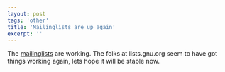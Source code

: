 ```yaml
---
layout: post
tags: 'other'
title: 'Mailinglists are up again'
excerpt: ''
---
```


The [mailinglists](/index.html#maillists) are working. The folks at lists.gnu.org seem to 
have got things working again, lets hope it will be stable now.
